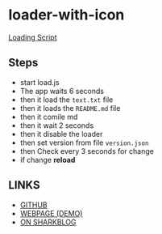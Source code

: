 # loader-with-icon
[Loading Script](https://freesoftwaredevlopment.github.io/loader-with-icon/load.js)
## Steps
- start load.js
- The app waits 6 seconds
- then it load the `text.txt` file
- then it loads the `README.md` file
- then it comile md
- then it wait 2 seconds
- then it disable the loader
- then set version from file `version.json`
- then Check every 3 seconds for change
- if change **reload**

## LINKS

- [GITHUB](https://github.com/FreeSoftwareDevlopment/loader-with-icon)
- [WEBPAGE (DEMO)](https://freesoftwaredevlopment.github.io/loader-with-icon/)
- [ON SHARKBLOG](https://sharkblog.glitch.me/one#82)
